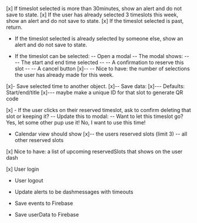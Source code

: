 [x] If timeslot selected is more than 30minutes, show an alert and do not save to state.
[x] If the user has already selected 3 timeslots this week, show an alert and do not save to state.
[x] If the timeslot selected is past, return.

-   If the timeslot selected is already selected by someone else, show an alert and do not save to state.

-   If the timeslot can be selected:
    -- Open a modal
    -- The modal shows:
    -- -- The start and end time selected
    -- -- A confirmation to reserve this slot
    -- -- A cancel button
    [x]-- -- Nice to have: the number of selections the user has already made for this week.

[x]- Save selected time to another object.
[x]-- Save data:
[x]--- Defaults: Start/end/title
[x]--- maybe make a unique ID for that slot to generate QR code

[x] - If the user clicks on their reserved timeslot, ask to confirm deleting that slot or keeping it?
-- Update this to modal:
-- Want to let this timeslot go? Yes, let some other pup use it! No, I want to use this time!

-   Calendar view should show
    [x]-- the users reserved slots (limit 3)
    -- all other reserved slots

[x] Nice to have: a list of upcoming reservedSlots that shows on the user dash

[x] User login

-   User logout

-   Update alerts to be dashmessages with timeouts
-   Save events to Firebase
-   Save userData to Firebase
